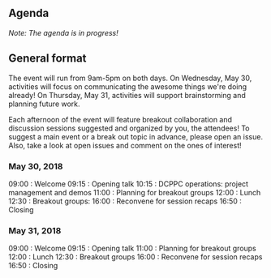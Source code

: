 ## Agenda

_Note: The agenda is in progress!_

## General format

The event will run from 9am-5pm on both days. On Wednesday, May 30, activities will focus on communicating the awesome things we're doing already! On Thursday, May 31, activities will support brainstorming and planning future work.

Each afternoon of the event will feature breakout collaboration and discussion sessions suggested and organized by you, the attendees! To suggest a main event or a break out topic in advance, please open an issue. Also, take a look at open issues and comment on the ones of interest!

### May 30, 2018
09:00 : Welcome
09:15 : Opening talk
10:15 : DCPPC operations: project management and demos
11:00 : Planning for breakout groups
12:00 : Lunch
12:30 : Breakout groups:
16:00 : Reconvene for session recaps
16:50 : Closing

### May 31, 2018
09:00 : Welcome
09:15 : Opening talk
11:00 : Planning for breakout groups
12:00 : Lunch
12:30 : Breakout groups
16:00 : Reconvene for session recaps
16:50 : Closing
